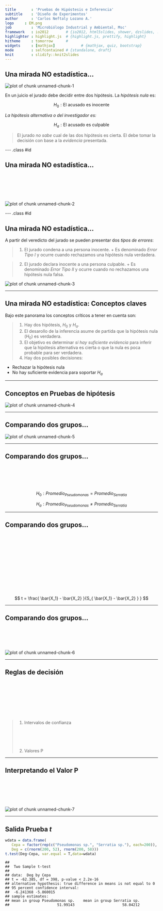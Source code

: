 ```yaml
---
title       : 'Pruebas de Hipóstesis e Inferencia'
subtitle    : 'Diseño de Experimentos'
author      : 'Carlos Neftaly Lozano A.'
logo     : EM.png
job         : 'Microbiólogo Industrial y Ambiental, Msc'
framework   : io2012        # {io2012, html5slides, shower, dzslides, ...}
highlighter : highlight.js  # {highlight.js, prettify, highlight}
hitheme     : tomorrow      # 
widgets     : [mathjax]            # {mathjax, quiz, bootstrap}
mode        : selfcontained # {standalone, draft}
knit        : slidify::knit2slides
---
```


## Una mirada NO estadística...

<img src="./figure/corte.jpg" title="plot of chunk unnamed-chunk-1" alt="plot of chunk unnamed-chunk-1" style="display: block; margin: auto;" />


En un juicio el jurado debe decidir entre dos hipótesis. La _hipótesis nula_ es: 


$$H_0: \text{El acusado es  inocente}$$

_La hipótesis alternativa o del investigador es:_ 

$$H_a: \text{El acusado es culpable}$$

> El jurado _no sabe_ cual de las dos hipótesis es cierta. El debe tomar la decisión con base a la _evidencia_ presentada. 

--- .class #id 

## Una mirada NO estadística...

<span style="display:block; height: 2cm;"></span>

<img src="./figure/Inferencia.png" title="plot of chunk unnamed-chunk-2" alt="plot of chunk unnamed-chunk-2" style="display: block; margin: auto;" />

--- .class #id 

## Una mirada NO estadística...

A partir del veredicto del jurado se pueden presentar dos _tipos de errores_: 

> 1. El jurado condena a una persona inocente.
    + Es denominado _Error Tipo I_ y ocurre cuando rechazamos una hipótesis nula      verdadera. 
 

> 2. El jurado declara inocente a una persona culpable.
    + Es denominado _Error Tipo II_ y ocurre cuando no rechazamos una hipótesis nula      falsa.  

<img src="./figure/error.jpg" title="plot of chunk unnamed-chunk-3" alt="plot of chunk unnamed-chunk-3" style="display: block; margin: auto;" />

---

## Una mirada NO estadística: Conceptos claves

Bajo este panorama los conceptos críticos a tener en cuenta son:
>1. Hay dos hipótesis, $H_0$ y $H_a$.
>2. El desarollo de la inferencia asume de partida que la hipótesis nula ($H_0$) es verdadera. 
>3. El objetivo es determinar _si hay suficiente evidencia_ para inferir que la hipótesis alternativa es cierta o  que la nula es poca probable para ser verdadera. 
>4. Hay dos posibles decisiones: 
 + Rechazar la hipótesis nula
 + No hay suficiente evidencia para soportar $H_a$

---

## Conceptos en Pruebas de hipótesis

<img src="./figure/Muestra.jpg" title="plot of chunk unnamed-chunk-4" alt="plot of chunk unnamed-chunk-4" style="display: block; margin: auto;" />

---

## Comparando dos grupos... 

<img src="figure/unnamed-chunk-5-1.png" title="plot of chunk unnamed-chunk-5" alt="plot of chunk unnamed-chunk-5" style="display: block; margin: auto;" />

--- 

## Comparando dos grupos...

<span style="display:block; height: 2cm;"></span>
$$ H_0: Promedio_{Pseudomonas} =  Promedio_{Serratia}$$

$$ H_a: Promedio_{Pseudomonas} \neq  Promedio_{Serratia}$$

---

## Comparando dos grupos...

<span style="display:block; height: 5cm;"></span>


$$ t = \frac{ \bar{X_1} - \bar{X_2} }{S_{ \bar{X_1} -  \bar{X_2} }  } $$




---

## Comparando dos grupos...
<span style="display:block; height: 2cm;"></span>
<img src="./figure/tplot.png" title="plot of chunk unnamed-chunk-6" alt="plot of chunk unnamed-chunk-6" style="display: block; margin: auto;" />

---

## Reglas de decisión
<span style="display:block; height: 3cm;"></span>

>1. Intervalos de confianza
<span style="display:block; height: 2cm;"></span>
>2. Valores P 

---

## Interpretando el Valor P 

<span style="display:block; height: 2cm;"></span>

<img src="./figure/pvalue.png" title="plot of chunk unnamed-chunk-7" alt="plot of chunk unnamed-chunk-7" style="display: block; margin: auto;" />

--- 

## Salida Prueba _t_

```r
wdata = data.frame(
   Cepa = factor(rep(c("Pseudomonas sp.", "Serratia sp."), each=200)),
   Deg = c(rnorm(200, 52), rnorm(200, 58)))
t.test(Deg~Cepa, var.equal = T,data=wdata)
```

```
## 
## 	Two Sample t-test
## 
## data:  Deg by Cepa
## t = -62.385, df = 398, p-value < 2.2e-16
## alternative hypothesis: true difference in means is not equal to 0
## 95 percent confidence interval:
##  -6.241368 -5.860015
## sample estimates:
## mean in group Pseudomonas sp.    mean in group Serratia sp. 
##                      51.99143                      58.04212
```

